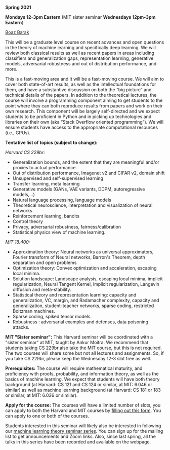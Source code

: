 
__Spring 2021__ 

__Mondays 12-3pm Eastern__ (MIT sister seminar __Wednesdays 12pm-3pm Eastern__)


[Boaz Barak](https://boazbarak.org) 

This will be a graduate level course on recent advances and open questions in the theory of machine learning and specifically deep learning. We will review both classical results as well as recent papers in areas including classifiers and generalization gaps, representation learning, generative models, adversarial robustness and out of distribution performance, and more. 

This is a fast-moving area and it will be a fast-moving course. We will aim to cover both state-of-art results, as well as the intellectual foundations for them, and have a substantive discussion on both the “big picture” and technical details of the papers. In addition to the theoretical lectures, the course will involve a programming component aiming to get students to the point where they can both reproduce results from papers and work on their own research. This component will be largely self-directed and we expect students to be proficient in Python and in picking up technologies and libraries on their own (aka “Stack Overflow oriented programming”). We will ensure students have access to the appropriate computational resources (i.e., GPUs).


__Tentative list of topics (subject to change):__

_Harvard CS 229br:_ 

* Generalization bounds, and the extent that they are meaningful and/or proxies to actual performance.
* Out of distribution performance, Imagenet v2 and CIFAR v2, domain shift
* Unsupervised and self-supervised learning
* Transfer learning, meta learning
* Generative models (GANs,  VAE variants, DDPM, autoregressive models,...) 
* Natural language processing, language models
* Theoretical neuroscience, interpretation and visualization of neural networks
* Reinforcement learning, bandits
* Control theory
* Privacy, adversarial robustness, fairness/calibration
* Statistical physics view of machine learning.

_MIT 18.400:_ 

* Approximation theory: Neural networks as universal approximators, Fourier transform of Neural networks, Barron's Theorem, depth separation and open problems
* Optimization theory: Convex optimization and acceleration, escaping local minima.
* Solution landscape: Landscape analysis, escaping local minima, implicit regularization, Neural Tangent Kernel, implicit regularization, Langevin diffusion and meta-stability.
* Statistical theory and representation learning: capacity and generalization, VC, margin, and Radamacher complexity, capacity and generalization, student-teacher networks, sparse coding, restricted Boltzman machines.
* Sparse coding, spiked tensor models.
* Robustness : adversarial examples and defenses, data poisoning attacks.
 


__MIT "Sister seminar":__ This Harvard seminar will be coordinated with a "sister seminar" at MIT, taught by Ankur Moitra. We recommend that students taking CS 229br also take the MIT course, but this is not required. The two courses will share some but not all lectures and assignments.  So, if you take CS 229br, please keep the Wednesday 12-3 slot free as well. 
 
__Prerequisites:__ The course will require mathematical maturity, and proficiency with proofs, probability, and information theory, as well as the basics of machine learning. We expect that students will have both theory background (at Harvard: CS 121 and CS 124 or similar, at MIT: 6.046 or similar) as well as machine learning background (at Harvard: CS 181 or 183 or similar, at MIT: 6.036 or similar). 

__Apply for the course:__ The courses will have a limited number of slots, you can apply to both the Harvard and MIT courses by [filling out this form](http://tiny.cc/mltheoryseminar). You can apply to one or both of the courses.


Students interested in this seminar will likely also be interested in following our [machine learning theory seminar series](https://mltheory.org/#talks). You can sign up for the mailing list to get announcements and Zoom links. Also, since last spring, all the talks in this series have been recorded and available on the webpage.


